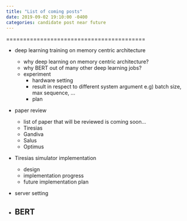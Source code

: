 ```yaml
---
title: "List of coming posts"
date: 2019-09-02 19:10:00 -0400
categories: candidate post near future
---
```

=========================================

- deep learning training on memory centric architecture
  - why deep learning on memory centric architecture?
  - why BERT out of many other deep learning jobs?
  - experiment
    - hardware setting
    - result in respect to different system argument e.g) batch size, max sequence, ...
    - plan
    
- paper review
  - list of paper that will be reviewed is coming soon...
  - Tiresias
  - Gandiva
  - Salus
  - Optimus
  
- Tiresias simulator implementation
  - design
  - implementation progress
  - future implementation plan
  
- server setting

- BERT
  - 
